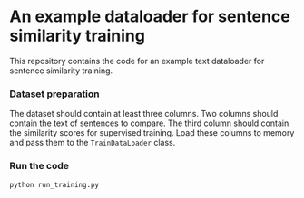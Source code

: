 # An example dataloader for sentence similarity training

This repository contains the code for an example text dataloader for sentence similarity training.


### Dataset preparation

The dataset should contain at least three columns. Two columns should contain the text of sentences to compare. The third column should contain the similarity scores for supervised training.
Load these columns to memory and pass them to the `TrainDataLoader` class.


### Run the code

```bash
python run_training.py
```
